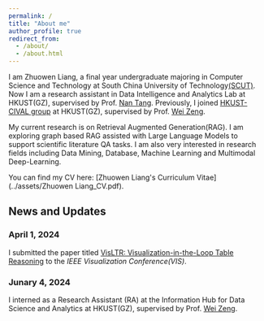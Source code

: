 ```yaml
---
permalink: /
title: "About me"
author_profile: true
redirect_from: 
  - /about/
  - /about.html
---
```

I am Zhuowen Liang, a final year undergraduate majoring in Computer Science and Technology at South China University of Technology[(SCUT)](https://www.scut.edu.cn). Now I am a research assistant in Data Intelligence and Analytics Lab at HKUST(GZ), supervised by Prof. [Nan Tang](https://nantang.github.io/). Previously, I joined [HKUST-CIVAL group](https://hkust-cival.com/) at HKUST(GZ), supervised by Prof. [Wei Zeng](https://zeng-wei.com/).


My current research is on Retrieval Augmented Generation(RAG). I am exploring graph based RAG assisted with Large Language Models to support scientific literature QA tasks. I am also very interested in research fields including Data Mining, Database, Machine Learning and Multimodal Deep-Learning.

You can find my CV here: [Zhuowen Liang's Curriculum Vitae](../assets/Zhuowen Liang_CV.pdf).


News and Updates
------
### April 1, 2024
I submitted the paper titled [VisLTR: Visualization-in-the-Loop Table Reasoning](https://arxiv.org/abs/2406.03753) to the *IEEE Visualization Conference(VIS)*.
### Junary 4, 2024
I interned as a Research Assistant (RA) at the Information Hub for Data Science and Analytics at HKUST(GZ), supervised by Prof. [Wei Zeng](https://zeng-wei.com/).



